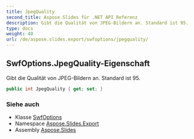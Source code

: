 ```yaml
---
title: JpegQuality
second_title: Aspose.Slides für .NET API Referenz
description: Gibt die Qualität von JPEG-Bildern an. Standard ist 95.
type: docs
weight: 40
url: /de/aspose.slides.export/swfoptions/jpegquality/
---
```


## SwfOptions.JpegQuality-Eigenschaft

Gibt die Qualität von JPEG-Bildern an. Standard ist 95.

```csharp
public int JpegQuality { get; set; }
```

### Siehe auch

* Klasse [SwfOptions](../../swfoptions)
* Namespace [Aspose.Slides.Export](../../swfoptions)
* Assembly [Aspose.Slides](../../../)

<!-- DO NOT EDIT: generiert von xmldocmd für Aspose.Slides.dll -->